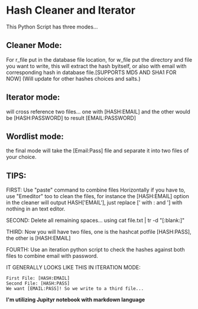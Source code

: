 # Hash Cleaner and Iterator
This Python Script has three modes...


## Cleaner Mode: 
For r_file put in the database file location, for w_file put the directory and file you want to write, this will extract the hash byitself, or also with email with corresponding hash in database file.[SUPPORTS MD5 AND SHA1 FOR NOW]
(Will update for other hashes choices and salts.)
## Iterator mode: 
will cross reference two files... one with [HASH:EMAIL] and the other would be [HASH:PASSWORD] to result [EMAIL:PASSWORD] 
## Wordlist mode:
the final mode will take the [Email:Pass] file and separate it into two files of your choice.

## TIPS:
FIRST: Use "paste" command to combine files Horizontally if you have to, use "Emeditor" too to clean the files, for instance the [HASH:EMAIL] option in the cleaner will output HASH['EMAIL'], just replace [' with : and '] with nothing in an text editor.

SECOND: Delete all remaining spaces... using cat file.txt | tr -d "[:blank:]"

THIRD: Now you will have two files, one is the hashcat potfile [HASH:PASS], the other is [HASH:EMAIL]

FOURTH: Use an iteration python script to check the hashes against both files to combine email with password.

IT GENERALLY LOOKS LIKE THIS IN ITERATION MODE:

```
First File: [HASH:EMAIL]
Second File: [HASH:PASS]
We want [EMAIL:PASS]! So we write to a third file...
```
**I'm utilizing Jupityr notebook with markdown language**